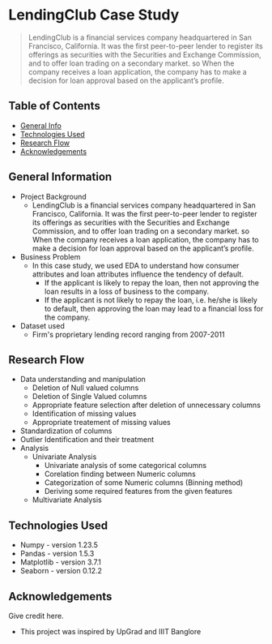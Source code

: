 # LendingClub Case Study
> LendingClub is a financial services company headquartered in San Francisco, California. It was the first peer-to-peer lender to register its offerings as securities with the Securities and Exchange Commission, and to offer loan trading on a secondary market. so When the company receives a loan application, the company has to make a decision for loan approval based on the applicant’s profile.


## Table of Contents
* [General Info](#general-information)
* [Technologies Used](#technologies-used)
* [Research Flow](#research-flow)
* [Acknowledgements](#acknowledgements)

<!-- You can include any other section that is pertinent to your problem -->

## General Information
- Project Background
  - LendingClub is a financial services company headquartered in San Francisco, California. It was the first peer-to-peer lender to register its offerings as securities with the Securities and Exchange Commission, and to offer loan trading on a secondary market. so When the company receives a loan application, the company has to make a decision for loan approval based on the applicant’s profile.    
- Business Problem
  - In this case study, we used EDA to understand how consumer attributes and loan attributes influence the tendency of default.
    - If the applicant is likely to repay the loan, then not approving the loan results in a loss of business to the company.
    - If the applicant is not likely to repay the loan, i.e. he/she is likely to default, then approving the loan may lead to a financial loss for the company.
- Dataset used
  - Firm's proprietary lending record ranging from 2007-2011

<!-- You don't have to answer all the questions - just the ones relevant to your project. -->

## Research Flow
- Data understanding and manipulation
  - Deletion of Null valued columns
  - Deletion of Single Valued columns
  - Appropriate feature selection after deletion of unnecessary columns
  - Identification of missing values
  - Appropriate treatement of missing values
- Standardization of columns
- Outlier Identification and their treatment
- Analysis
  - Univariate Analysis
    - Univariate analysis of some categorical columns
    - Corelation finding between Numeric columns
    - Categorization of some Numeric columns (Binning method)
    - Deriving some required features from the given features
  - Multivariate Analysis

<!-- You don't have to answer all the questions - just the ones relevant to your project. -->


## Technologies Used
- Numpy - version 1.23.5
- Pandas - version 1.5.3
- Matplotlib - version 3.7.1
- Seaborn - version 0.12.2

<!-- As the libraries versions keep on changing, it is recommended to mention the version of library used in this project -->

## Acknowledgements
Give credit here.
- This project was inspired by UpGrad and IIIT Banglore


<!-- Optional -->
<!-- ## License -->
<!-- This project is open source and available under the [... License](). -->

<!-- You don't have to include all sections - just the one's relevant to your project -->
